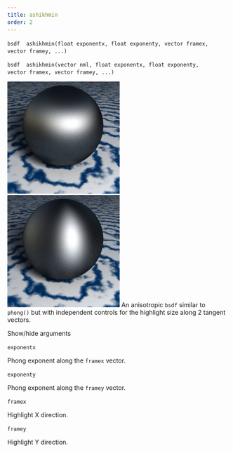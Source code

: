 ```yaml
---
title: ashikhmin
order: 2
---
```

`bsdf  ashikhmin(float exponentx, float exponenty, vector framex, vector framey, ...)`

`bsdf  ashikhmin(vector nml, float exponentx, float exponenty, vector framex, vector framey, ...)`

![](../_static/rendering/ashikhmin1.png)
![](../_static/rendering/ashikhmin2.png)
An anisotropic `bsdf` similar to `phong()` but with independent controls for the highlight size along 2 tangent vectors.

Show/hide arguments

`exponentx`

Phong exponent along the `framex` vector.

`exponenty`

Phong exponent along the `framey` vector.

`framex`

Highlight X direction.

`framey`

Highlight Y direction.
